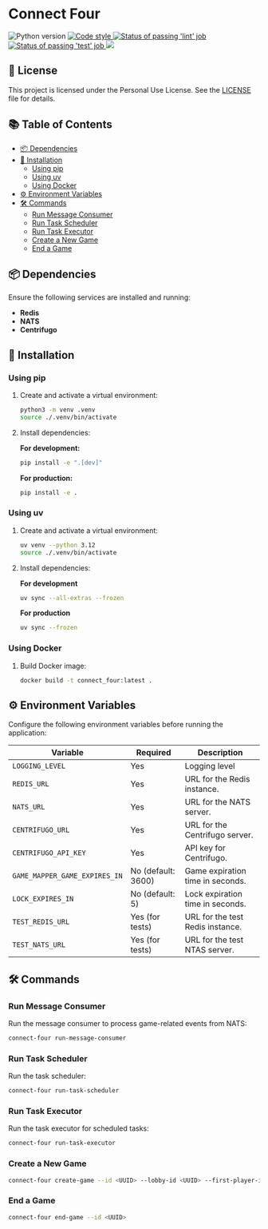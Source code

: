 # Connect Four

<p align="left">
   <a>
      <img src="https://img.shields.io/badge/python-3.13-blue" alt="Python version">
   </a>
   <a href="https://github.com/astral-sh/ruff">
      <img src="https://img.shields.io/badge/code_style-ruff-%236b00ff" alt="Code style">
   </a>
   <a href="https://github.com/gaems12/connect-four/actions/workflows/lint-and-test.yaml">
      <img src="https://img.shields.io/github/actions/workflow/status/gaems12/connect-four/lint-and-test.yaml?label=lint" alt="Status of passing 'lint' job">
   </a>
   <a href="https://github.com/gaems12/connect-four/actions/workflows/lint-and-test.yaml">
      <img src="https://img.shields.io/github/actions/workflow/status/gaems12/connect-four/lint-and-test.yaml?label=test" alt="Status of passing 'test' job">
   </a>
   <a href="https://codecov.io/gh/gaems12/connect-four" >
      <img src="https://codecov.io/gh/gaems12/connect-four/graph/badge.svg?token=TMXVV6QQQ7"/>
   </a>
</p>

## 📜 License
This project is licensed under the Personal Use License. See the [LICENSE](LICENSE) file for details.

## 📚 Table of Contents

- [📦 Dependencies](#-dependencies)
- [🚀 Installation](#-installation)
  - [Using pip](#using-pip)
  - [Using uv](#using-uv)
  - [Using Docker](#using-docker)
- [⚙️ Environment Variables](#%EF%B8%8F-environment-variables)
- [🛠️ Commands](#%EF%B8%8F-commands)
  - [Run Message Consumer](#run-message-consumer)
  - [Run Task Scheduler](#run-task-scheduler)
  - [Run Task Executor](#run-task-executor)
  - [Create a New Game](#create-a-new-game)
  - [End a Game](#end-a-game)

## 📦 Dependencies

Ensure the following services are installed and running:

- **Redis**
- **NATS**
- **Centrifugo**

## 🚀 Installation

### Using pip

1. Create and activate a virtual environment:

   ```bash
   python3 -m venv .venv
   source ./.venv/bin/activate
   ```

2. Install dependencies:

   **For development:**
   ```bash
   pip install -e ".[dev]"
   ```

   **For production:**
   ```bash
   pip install -e .
   ```

### Using uv

1. Create and activate a virtual environment:
   ```bash
   uv venv --python 3.12
   source ./.venv/bin/activate
   ```

2. Install dependencies:

   **For development**
   ```bash
   uv sync --all-extras --frozen
   ```

   **For production**
   ```bash
   uv sync --frozen
   ```

### Using Docker

1. Build Docker image:

   ```bash
   docker build -t connect_four:latest .
   ```

## ⚙️ Environment Variables

Configure the following environment variables before running the application:

<div align="center">

| Variable                     | Required            | Description                              |
|------------------------------|---------------------|------------------------------------------|
| `LOGGING_LEVEL`              | Yes                 | Logging level                            |
| `REDIS_URL`                  | Yes                 | URL for the Redis instance.              |
| `NATS_URL`                   | Yes                 | URL for the NATS server.                 |
| `CENTRIFUGO_URL`             | Yes                 | URL for the Centrifugo server.           |
| `CENTRIFUGO_API_KEY`         | Yes                 | API key for Centrifugo.                  |
| `GAME_MAPPER_GAME_EXPIRES_IN`| No (default: 3600)  | Game expiration time in seconds.         |
| `LOCK_EXPIRES_IN`            | No (default: 5)     | Lock expiration time in seconds.         |
| `TEST_REDIS_URL`             | Yes (for tests)     | URL for the test Redis instance.         |
| `TEST_NATS_URL`              | Yes (for tests)     | URL for the test NTAS server.            |

</div>

## 🛠️ Commands

### Run Message Consumer

Run the message consumer to process game-related events from NATS:
```bash
connect-four run-message-consumer
```

### Run Task Scheduler

Run the task scheduler:
```bash
connect-four run-task-scheduler
```

### Run Task Executor

Run the task executor for scheduled tasks:
```bash
connect-four run-task-executor
```

### Create a New Game

```bash
connect-four create-game --id <UUID> --lobby-id <UUID> --first-player-id <UUID> --second-player-id <UUID> --time-for-each-player <number_of_seconds>
```

### End a Game

```bash
connect-four end-game --id <UUID>
```
